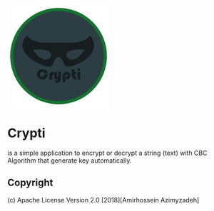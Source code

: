 ![alt text](https://raw.githubusercontent.com/AmirhosseinAzimyzadeh/Crypti/master/app/src/main/res/mipmap-xxhdpi/circle_info.png)


# Crypti
is a simple application to encrypt or decrypt a string (text) with CBC Algorithm  that
generate key automatically.

## Copyright
(c) Apache License  Version 2.0 [2018][Amirhossein Azimyzadeh]

